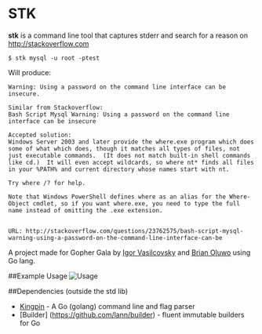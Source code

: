 STK
======

**stk** is a command line tool that captures stderr and search for a reason on http://stackoverflow.com

```
$ stk mysql -u root -ptest
```

Will produce:
```
Warning: Using a password on the command line interface can be insecure.

Similar from Stackoverflow:
Bash Script Mysql Warning: Using a password on the command line interface can be insecure

Accepted solution:
Windows Server 2003 and later provide the where.exe program which does some of what which does, though it matches all types of files, not just executable commands.  (It does not match built-in shell commands like cd.)  It will even accept wildcards, so where nt* finds all files in your %PATH% and current directory whose names start with nt.

Try where /? for help.

Note that Windows PowerShell defines where as an alias for the Where-Object cmdlet, so if you want where.exe, you need to type the full name instead of omitting the .exe extension.


URL: http://stackoverflow.com/questions/23762575/bash-script-mysql-warning-using-a-password-on-the-command-line-interface-can-be
```


A project made for Gopher Gala by [Igor Vasilcovsky](https://github.com/vasilcovsky) and [Brian Oluwo](https://github.com/broluwo) using Go lang.

##Example Usage
![Usage](https://raw.githubusercontent.com/gophergala/stk/master/content/stk.gif?token=AChZnLq3CjjS9NXpaElipGZqqr6n5C6Uks5UzWD7wA%3D%3D)


##Dependencies (outside the std lib)
* [Kingpin](https://github.com/alecthomas/kingpin) - A Go (golang) command line and flag parser
* [Builder] (https://github.com/lann/builder) - fluent immutable builders for Go
